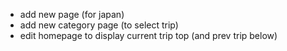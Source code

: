 - add new page (for japan)
- add new category page (to select trip)
- edit homepage to display current trip top (and prev trip below)
